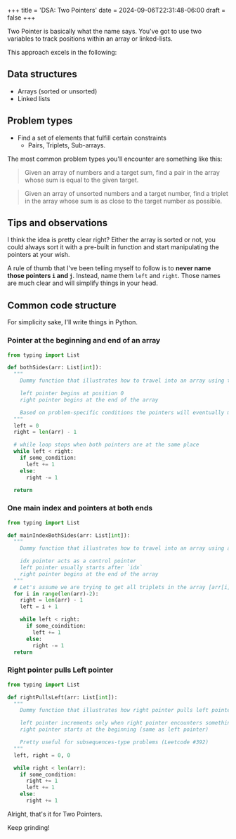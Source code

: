 +++
title = 'DSA: Two Pointers'
date = 2024-09-06T22:31:48-06:00
draft = false
+++

Two Pointer is basically what the name says. You've got to use two variables to track positions within an array or linked-lists.

This approach excels in the following:

## Data structures
- Arrays (sorted or unsorted)
- Linked lists

## Problem types
- Find a set of elements that fulfill certain constraints
  - Pairs, Triplets, Sub-arrays.

The most common problem types you'll encounter are something like this:

> Given an array of numbers and a target sum, find a pair in the array whose sum is equal to the given target.

> Given an array of unsorted numbers and a target number, find a triplet in the array whose sum is as close to the target number as possible.

## Tips and observations
I think the idea is pretty clear right? Either the array is sorted or not, you could always sort it with a pre-built in function and start manipulating the pointers at your wish.

A rule of thumb that I've been telling myself to follow is to **never name those pointers `i` and `j`**. Instead, name them `left` and `right`. Those names are much clear and will simplify things in your head.

## Common code structure
For simplicity sake, I'll write things in Python.


### Pointer at the beginning and end of an array
```python
from typing import List

def bothSides(arr: List[int]):
  """
    Dummy function that illustrates how to travel into an array using the Two Pointers approach.

    left pointer begins at position 0
    right pointer begins at the end of the array

    Based on problem-specific conditions the pointers will eventually meet each other, that's where the loop ends.
  """
  left = 0
  right = len(arr) - 1 

  # while loop stops when both pointers are at the same place 
  while left < right:
    if some_condition:
      left += 1
    else:
      right -= 1

  return
```

### One main index and pointers at both ends
```python
from typing import List

def mainIndexBothSides(arr: List[int]):
  """
    Dummy function that illustrates how to travel into an array using a main index and Two Pointers approach.

    idx pointer acts as a control pointer
    left pointer usually starts after `idx`
    right pointer begins at the end of the array
  """
  # Let's assume we are trying to get all triplets in the array [arr[i], arr[left], arr[right]]
  for i in range(len(arr)-2):
    right = len(arr) - 1
    left = i + 1 

    while left < right:
      if some_coindition:
        left += 1
      else:
        right -= 1
  return
```

### Right pointer pulls Left pointer

```python
from typing import List

def rightPullsLeft(arr: List[int]):
  """
    Dummy function that illustrates how right pointer pulls left pointer based on a condition

    left pointer increments only when right pointer encounters something
    right pointer starts at the beginning (same as left pointer)

    Pretty useful for subsequences-type problems (Leetcode #392)
  """
  left, right = 0, 0

  while right < len(arr):
    if some_condition:
      right += 1
      left += 1
    else:
      right += 1
```


Alright, that's it for Two Pointers.

Keep grinding!
